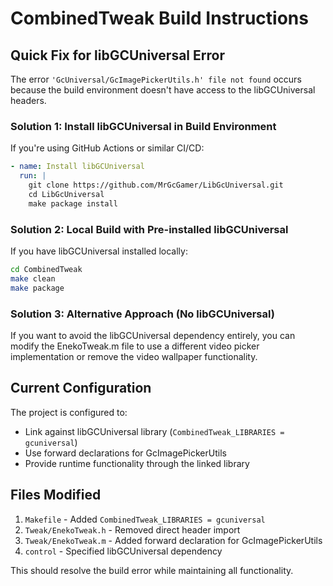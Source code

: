 # CombinedTweak Build Instructions

## Quick Fix for libGCUniversal Error

The error `'GcUniversal/GcImagePickerUtils.h' file not found` occurs because the build environment doesn't have access to the libGCUniversal headers.

### Solution 1: Install libGCUniversal in Build Environment

If you're using GitHub Actions or similar CI/CD:

```yaml
- name: Install libGCUniversal
  run: |
    git clone https://github.com/MrGcGamer/LibGcUniversal.git
    cd LibGcUniversal
    make package install
```

### Solution 2: Local Build with Pre-installed libGCUniversal

If you have libGCUniversal installed locally:

```bash
cd CombinedTweak
make clean
make package
```

### Solution 3: Alternative Approach (No libGCUniversal)

If you want to avoid the libGCUniversal dependency entirely, you can modify the EnekoTweak.m file to use a different video picker implementation or remove the video wallpaper functionality.

## Current Configuration

The project is configured to:
- Link against libGCUniversal library (`CombinedTweak_LIBRARIES = gcuniversal`)
- Use forward declarations for GcImagePickerUtils
- Provide runtime functionality through the linked library

## Files Modified

1. `Makefile` - Added `CombinedTweak_LIBRARIES = gcuniversal`
2. `Tweak/EnekoTweak.h` - Removed direct header import
3. `Tweak/EnekoTweak.m` - Added forward declaration for GcImagePickerUtils
4. `control` - Specified libGCUniversal dependency

This should resolve the build error while maintaining all functionality.

